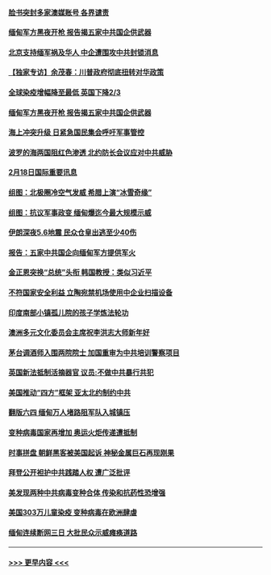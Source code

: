 #### [脸书突封多家澳媒账号 各界谴责](../pages/prog202/a103057170.md?t=02190151) 
#### [缅甸军方黑夜开枪 报告揭五家中共国企供武器](../pages/prog202/a103057165.md?t=02190151) 
#### [北京支持缅军祸及华人 中企遭围攻中共封锁消息](../pages/prog202/a103057115.md?t=02190151) 
#### [【独家专访】余茂春：川普政府彻底扭转对华政策](../pages/prog202/a103057124.md?t=02190151) 
#### [全球染疫增幅降至最低 英国下降2/3](../pages/prog202/a103057131.md?t=02190151) 
#### [缅甸军方黑夜开枪 报告揭五家中共国企供武器](../pages/prog202/a103057105.md?t=02190151) 
#### [海上冲突升级 日紧急国民集会呼吁军事管控](../pages/prog202/a103057069.md?t=02190151) 
#### [波罗的海两国阻红色渗透 北约防长会议应对中共威胁](../pages/prog202/a103057067.md?t=02190151) 
#### [2月18日国际重要讯息](../pages/prog202/a103056936.md?t=02190151) 
#### [组图：北极圈冷空气发威 希腊上演“冰雪奇缘”](../pages/prog202/a103056818.md?t=02190151) 
#### [组图：抗议军事政变 缅甸爆迄今最大规模示威](../pages/prog202/a103056742.md?t=02190151) 
#### [伊朗深夜5.6地震 民众仓皇出逃至少40伤](../pages/prog202/a103056732.md?t=02190151) 
#### [报告：五家中共国企向缅甸军方提供军火](../pages/prog202/a103056726.md?t=02190151) 
#### [金正恩突换“总统”头衔 韩国教授：类似习近平](../pages/prog202/a103056721.md?t=02190151) 
#### [不符国家安全利益 立陶宛禁机场使用中企业扫描设备](../pages/prog202/a103056716.md?t=02190151) 
#### [印度南部小镇孤儿院的孩子学炼法轮功](../pages/prog202/a103056697.md?t=02190151) 
#### [澳洲多元文化委员会主席祝李洪志大师新年好](../pages/prog202/a103056681.md?t=02190151) 
#### [茅台调酒师入围两院院士 加国重审为中共培训警察项目](../pages/prog202/a103056609.md?t=02190151) 
#### [英国新法抵制活摘器官 议员:不做中共暴行共犯](../pages/prog202/a103056601.md?t=02190151) 
#### [美国推动“四方”框架 亚太北约制约中共](../pages/prog202/a103056593.md?t=02190151) 
#### [翻版六四 缅甸万人堵路阻军队入城镇压](../pages/prog202/a103056492.md?t=02190151) 
#### [变种病毒国家再增加 奥运火炬传递遭抵制](../pages/prog202/a103056572.md?t=02190151) 
#### [时事拼盘 朝鲜黑客被美国起诉 神秘金属巨石再现刚果](../pages/prog202/a103056568.md?t=02190151) 
#### [拜登公开袒护中共践踏人权  遭广泛批评](../pages/prog202/a103056561.md?t=02190151) 
#### [美发现两种中共病毒变种合体 传染和抗药性恐增强](../pages/prog202/a103056416.md?t=02190151) 
#### [美国303万儿童染疫 变种病毒在欧洲肆虐](../pages/prog202/a103056395.md?t=02190151) 
#### [缅甸连续断网三日 大批民众示威瘫痪道路](../pages/prog202/a103056384.md?t=02190151) 

----
#### [ >>> 更早内容 <<< ](../indexes/prog202-earlier.md)
